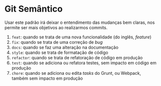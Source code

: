 # Git Semântico

Usar este padrão irá deixar o entendimento das mudanças bem claras, nos permite ser mais objetivos ao realizarmos commits.

1. `feat`: quando se trata de uma nova funcionalidade (do inglês, *feature*)
2. `fix`: quando se trata de uma correção de *bug*
3. `docs`: quando se faz uma alteração na documentação
4. `style`: quando se trata de formatação de código
5. `refactor`: quando se trata de refatoração de código em produção
6. `test`: quando se adiciona ou refatora testes, sem impacto em código em produção
7. `chore`: quando se adiciona ou edita *tasks* do Grunt, ou Webpack, também sem impacto em produção
